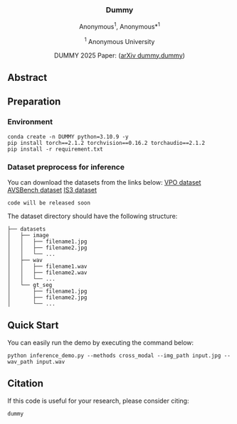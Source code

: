 <div align="center">
<h3>Dummy</h3>

Anonymous<sup>1</sup>, Anonymous*<sup>1</sup>

<sup>1</sup>  Anonymous University

DUMMY 2025 Paper: ([arXiv dummy.dummy](about:blank))

<div align="left">

## Abstract


## Preparation


### Environment

    conda create -n DUMMY python=3.10.9 -y
    pip install torch==2.1.2 torchvision==0.16.2 torchaudio==2.1.2
    pip install -r requirement.txt

### Dataset preprocess for inference

You can download the datasets from the links below:
[VPO dataset](https://github.com/cyh-0/CAVP)
[AVSBench dataset](https://github.com/OpenNLPLab/AVSBench)
[IS3 dataset](https://github.com/kaistmm/SSLalignment)


    code will be released soon

The dataset directory should have the following structure:

    ├── datasets
    │   ├── image
    │   │   ├── filename1.jpg
    │   │   ├── filename2.jpg
    │   │   └── ...
    │   ├── wav
    │   │   ├── filename1.wav
    │   │   ├── filename2.wav
    │   │   └── ...
    │   └── gt_seg
    │       ├── filename1.jpg
    │       ├── filename2.jpg
    │       └── ...



## Quick Start


You can easily run the demo by executing the command below:

    python inference_demo.py --methods cross_modal --img_path input.jpg --wav_path input.wav 

## Citation

If this code is useful for your research, please consider citing:

    dummy
